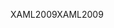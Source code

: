 <span data-ttu-id="ebecf-101">XAML2009</span><span class="sxs-lookup"><span data-stu-id="ebecf-101">XAML2009</span></span>